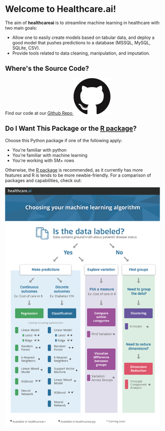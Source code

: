 # Welcome to Healthcare.ai!

The aim of **healthcareai** is to streamline machine learning in healthcare with two main goals:

- Allow one to easily create models based on tabular data, and deploy a good model that pushes predictions to a database (MSSQL, MySQL, SQLite, CSV).
- Provide tools related to data cleaning, manipulation, and imputation.

## Where's the Source Code?

Find our code at our [Github Repo ![Our Github repo](img/GitHub-Mark-120px-plus.png)](https://github.com/HealthCatalyst/healthcareai-py)

## Do I Want This Package or the [R package](https://docs.healthcare.ai)?

Choose this Python package if one of the following apply:

- You're familiar with python
- You're familiar with machine learning
- You're working with 5M+ rows

Otherwise, the [R package](https://docs.healthcare.ai) is recommended, as it
currently has more features and R is tends to be more newbie-friendly. For a comparison of packages and capabilities, check out:

![What can I do with healthcareai?](img/infographic_final.png)
